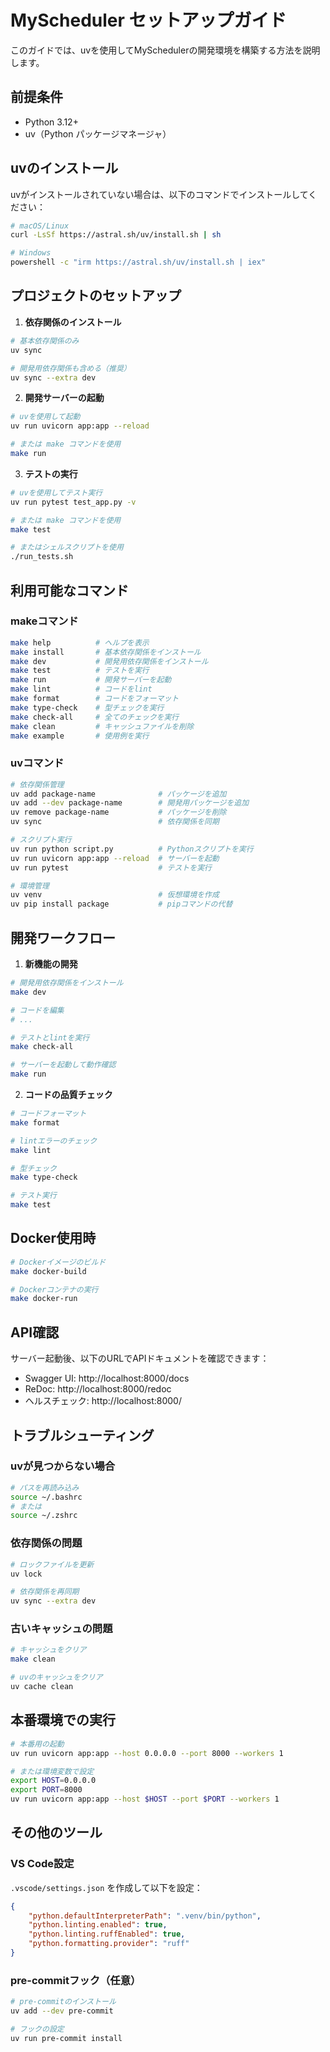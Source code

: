# MyScheduler セットアップガイド

このガイドでは、uvを使用してMySchedulerの開発環境を構築する方法を説明します。

## 前提条件

- Python 3.12+
- uv（Python パッケージマネージャ）

## uvのインストール

uvがインストールされていない場合は、以下のコマンドでインストールしてください：

```bash
# macOS/Linux
curl -LsSf https://astral.sh/uv/install.sh | sh

# Windows
powershell -c "irm https://astral.sh/uv/install.sh | iex"
```

## プロジェクトのセットアップ

1. **依存関係のインストール**

```bash
# 基本依存関係のみ
uv sync

# 開発用依存関係も含める（推奨）
uv sync --extra dev
```

2. **開発サーバーの起動**

```bash
# uvを使用して起動
uv run uvicorn app:app --reload

# または make コマンドを使用
make run
```

3. **テストの実行**

```bash
# uvを使用してテスト実行
uv run pytest test_app.py -v

# または make コマンドを使用
make test

# またはシェルスクリプトを使用
./run_tests.sh
```

## 利用可能なコマンド

### makeコマンド

```bash
make help          # ヘルプを表示
make install       # 基本依存関係をインストール
make dev           # 開発用依存関係をインストール
make test          # テストを実行
make run           # 開発サーバーを起動
make lint          # コードをlint
make format        # コードをフォーマット
make type-check    # 型チェックを実行
make check-all     # 全てのチェックを実行
make clean         # キャッシュファイルを削除
make example       # 使用例を実行
```

### uvコマンド

```bash
# 依存関係管理
uv add package-name              # パッケージを追加
uv add --dev package-name        # 開発用パッケージを追加
uv remove package-name           # パッケージを削除
uv sync                          # 依存関係を同期

# スクリプト実行
uv run python script.py          # Pythonスクリプトを実行
uv run uvicorn app:app --reload  # サーバーを起動
uv run pytest                    # テストを実行

# 環境管理
uv venv                          # 仮想環境を作成
uv pip install package           # pipコマンドの代替
```

## 開発ワークフロー

1. **新機能の開発**

```bash
# 開発用依存関係をインストール
make dev

# コードを編集
# ...

# テストとlintを実行
make check-all

# サーバーを起動して動作確認
make run
```

2. **コードの品質チェック**

```bash
# コードフォーマット
make format

# lintエラーのチェック
make lint

# 型チェック
make type-check

# テスト実行
make test
```

## Docker使用時

```bash
# Dockerイメージのビルド
make docker-build

# Dockerコンテナの実行
make docker-run
```

## API確認

サーバー起動後、以下のURLでAPIドキュメントを確認できます：

- Swagger UI: http://localhost:8000/docs
- ReDoc: http://localhost:8000/redoc
- ヘルスチェック: http://localhost:8000/

## トラブルシューティング

### uvが見つからない場合

```bash
# パスを再読み込み
source ~/.bashrc
# または
source ~/.zshrc
```

### 依存関係の問題

```bash
# ロックファイルを更新
uv lock

# 依存関係を再同期
uv sync --extra dev
```

### 古いキャッシュの問題

```bash
# キャッシュをクリア
make clean

# uvのキャッシュをクリア
uv cache clean
```

## 本番環境での実行

```bash
# 本番用の起動
uv run uvicorn app:app --host 0.0.0.0 --port 8000 --workers 1

# または環境変数で設定
export HOST=0.0.0.0
export PORT=8000
uv run uvicorn app:app --host $HOST --port $PORT --workers 1
```

## その他のツール

### VS Code設定

`.vscode/settings.json` を作成して以下を設定：

```json
{
    "python.defaultInterpreterPath": ".venv/bin/python",
    "python.linting.enabled": true,
    "python.linting.ruffEnabled": true,
    "python.formatting.provider": "ruff"
}
```

### pre-commitフック（任意）

```bash
# pre-commitのインストール
uv add --dev pre-commit

# フックの設定
uv run pre-commit install
```